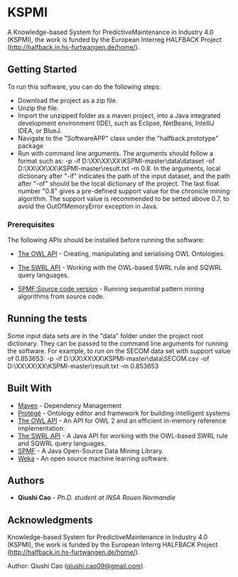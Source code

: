 # KSPMI

A Knowledge-based System for PredictiveMaintenance in Industry 4.0 (KSPMI), the work is funded by the European Interreg HALFBACK Project (http://halfback.in.hs-furtwangen.de/home/).

## Getting Started

To run this software, you can do the following steps:

* Download the project as a zip file.
* Unzip the file.
* Import the unzipped folder as a maven project, into a Java integrated development environment (IDE), such as Eclipse, NetBeans, IntelliJ IDEA, or BlueJ.
* Navigate to the "SoftwareAPP" class under the "halfback.prototype" package
* Run with command line arguments. The arguments should follow a format such as: -p -if D:\XX\XX\XX\KSPMI-master\data\dataset -of D:\XX\XX\XX\KSPMI-master\result.txt -m 0.8. In the arguments, local dictionary after "-if" indicates the path of the input dataset, and the path after "-of" should be the local dictionary of the project. The last float number "0.8" gives a pre-defined support value for the chronicle mining algorithm. The support value is recommended to be setted above 0.7, to avoid the OutOfMemoryError exception in Java.

### Prerequisites

The following APIs should be installed before running the software:

* [The OWL API](http://owlapi.sourceforge.net/) - Creating, manipulating and serialising OWL Ontologies.

* [The SWRL API](https://github.com/protegeproject/swrlapi) - Working with the OWL-based SWRL rule and SQWRL query languages.

* [SPMF:Source code version](https://www.philippe-fournier-viger.com/spmf/index.php?link=download.php) - Running sequential pattern mining algorithms from source code.

## Running the tests

Some input data sets are in the "data" folder under the project root dictionary. They can be passed to the command line arguments for running the software. For example, to run on the SECOM data set with support value of 0.853653: -p -if D:\XX\XX\XX\KSPMI-master\data\SECOM.csv -of D:\XX\XX\XX\KSPMI-master\result.txt -m 0.853653

## Built With

* [Maven](https://maven.apache.org/) - Dependency Management
* [Protégé](https://protege.stanford.edu/) - Ontology editor and framework for building intelligent systems
* [The OWL API](http://owlapi.sourceforge.net/) - An API for OWL 2 and an efficient in-memory reference implementation.
* [The SWRL API](https://github.com/protegeproject/swrlapi) - A Java API for working with the OWL-based SWRL rule and SQWRL query languages.
* [SPMF](https://www.philippe-fournier-viger.com/spmf/index.php?link=download.php) - A Java Open-Source Data Mining Library.
* [Weka](https://www.cs.waikato.ac.nz/ml/weka/) - An open source machine learning software.

## Authors

* **Qiushi Cao** - *Ph.D. student at INSA Rouen Normandie* 

## Acknowledgments




Knowledge-based System for PredictiveMaintenance in Industry 4.0 (KSPMI), the work is funded by the European Interrg HALFBACK Project (http://halfback.in.hs-furtwangen.de/home/).

Author: Qiushi Cao (qiushi.cao09@gmail.com).
